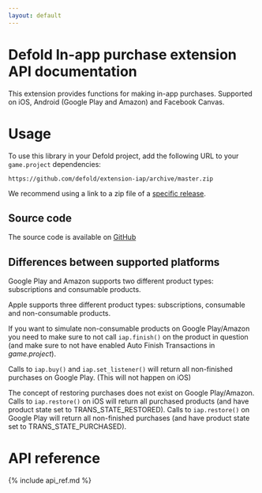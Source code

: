 ```yaml
---
layout: default
---
```


# Defold In-app purchase extension API documentation

This extension provides functions for making in-app purchases. Supported on iOS, Android (Google Play and Amazon) and Facebook Canvas.

# Usage
To use this library in your Defold project, add the following URL to your <code class="inline-code-block">game.project</code> dependencies:

    https://github.com/defold/extension-iap/archive/master.zip

We recommend using a link to a zip file of a [specific release](https://github.com/defold/extension-iap/releases).

## Source code

The source code is available on [GitHub](https://github.com/defold/extension-iap)

## Differences between supported platforms

Google Play and Amazon supports two different product types: subscriptions and consumable products.

Apple supports three different product types: subscriptions, consumable and non-consumable products.

If you want to simulate non-consumable products on Google Play/Amazon you need to make sure to not call `iap.finish()` on the product in question (and make sure to not have enabled Auto Finish Transactions in *game.project*).

Calls to `iap.buy()` and `iap.set_listener()` will return all non-finished purchases on Google Play. (This will not happen on iOS)

The concept of restoring purchases does not exist on Google Play/Amazon. Calls to `iap.restore()` on iOS will return all purchased products (and have product state set to TRANS_STATE_RESTORED). Calls to `iap.restore()` on Google Play will return all non-finished purchases (and have product state set to TRANS_STATE_PURCHASED).

###

# API reference

{% include api_ref.md %}
